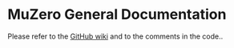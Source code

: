 # MuZero General Documentation

Please refer to the [GitHub wiki](https://github.com/werner-duvaud/muzero-general/wiki/MuZero-Documentation) and to the comments in the code..